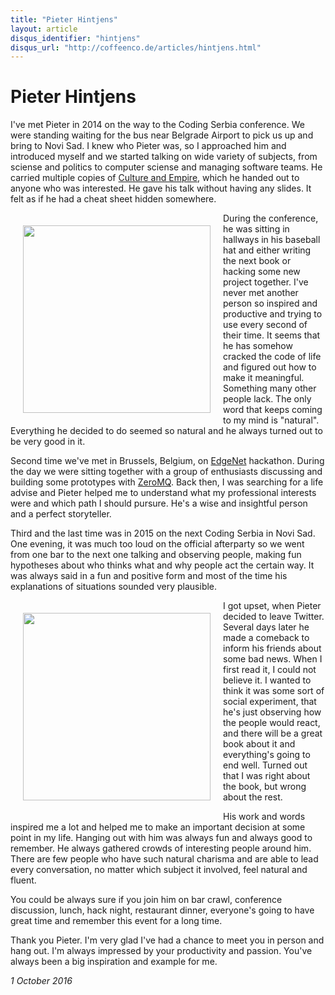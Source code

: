 ```yaml
---
title: "Pieter Hintjens"
layout: article
disqus_identifier: "hintjens"
disqus_url: "http://coffeenco.de/articles/hintjens.html"
---
```


# Pieter Hintjens

I've met Pieter in 2014 on the way to the Coding Serbia conference. We were
standing waiting for the bus near Belgrade Airport to pick us up and bring to
Novi Sad. I knew who Pieter was, so I approached him and introduced myself and
we started talking on wide variety of subjects, from sciense and politics to
computer sciense and managing software teams. He carried multiple copies of
[Culture and Empire](https://www.amazon.com/dp/B00GF48Z4S), which he handed out to anyone who was interested. He gave
his talk without having any slides. It felt as if he had a cheat sheet hidden
somewhere.

<img src="https://instagram.ftxl1-1.fna.fbcdn.net/t51.2885-15/e15/10727597_1548543195381630_1210911155_n.jpg?ig_cache_key=ODI3NDgxMDQwMTM0MzE5OTI0.2" align="left" style="margin: 20px; width: 300px;" />

During the conference, he was sitting in hallways in his baseball hat and either
writing the next book or hacking some new project together. I've never met
another person so inspired and productive and trying to use every second of
their time. It seems that he has somehow cracked the code of life and figured
out how to make it meaningful. Something many other people lack. The only word
that keeps coming to my mind is "natural". Everything he decided to do seemed so
natural and he always turned out to be very good in it.

Second time we've met in Brussels, Belgium, on [EdgeNet](http://hintjens.com/blog:76) hackathon. During the day
we were sitting together with a group of enthusiasts discussing and building
some prototypes with [ZeroMQ](http://zeromq.org/). Back then, I was searching
for a life advise and Pieter helped me to understand what my professional
interests were and which path I should pursure. He's a wise and insightful
person and a perfect storyteller.

Third and the last time was in 2015 on the next Coding Serbia in Novi Sad. One
evening, it was much too loud on the official afterparty so we went from one bar
to the next one talking and observing people, making fun hypotheses about who
thinks what and why people act the certain way. It was always said in a fun and
positive form and most of the time his explanations of situations sounded very
plausible.

<img src="https://dl.dropboxusercontent.com/u/2516311/IMG_5301.JPG" align="left" style="margin: 20px; width: 300px;"/>

I got upset, when Pieter decided to leave Twitter. Several days later he made a
comeback to inform his friends about some bad news. When I first read it, I
could not believe it. I wanted to think it was some sort of social experiment,
that he's just observing how the people would react, and there will be a great
book about it and everything's going to end well. Turned out that I was right
about the book, but wrong about the rest.

His work and words inspired me a lot and helped me to make an important decision
at some point in my life. Hanging out with him was always fun and always good to
remember. He always gathered crowds of interesting people around him. There are
few people who have such natural charisma and are able to lead every
conversation, no matter which subject it involved, feel natural and fluent.

You could be always sure if you join him on bar crawl, conference discussion,
lunch, hack night, restaurant dinner, everyone's going to have great time and
remember this event for a long time.

Thank you Pieter. I'm very glad I've had a chance to meet you in person and hang
out. I'm always impressed by your productivity and passion. You've always been
a big inspiration and example for me.

_1 October 2016_

<br />
<br />
<br />
<br />
<br />
<br />
